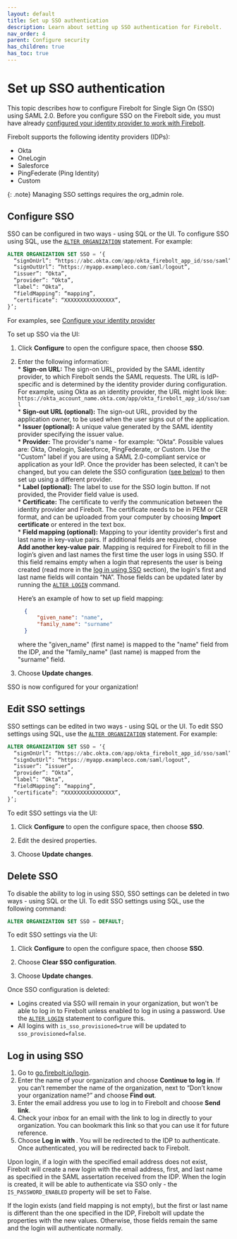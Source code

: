 ```yaml
---
layout: default
title: Set up SSO authentication
description: Learn about setting up SSO authentication for Firebolt. 
nav_order: 4
parent: Configure security
has_children: true
has_toc: true
---
```


# Set up SSO authentication

This topic describes how to configure Firebolt for Single Sign On (SSO) using SAML 2.0. Before you configure SSO on the Firebolt side, you must have already [configured your identity provider to work with Firebolt](configuring-idp-for-sso.md).

Firebolt supports the following identity providers (IDPs):
- Okta
- OneLogin
- Salesforce
- PingFederate (Ping Identity)
- Custom

{: .note}
Managing SSO settings requires the org_admin role.

## Configure SSO

SSO can be configured in two ways - using SQL or the UI.  To configure SSO using SQL, use the [`ALTER ORGANIZATION`](../../../sql_reference/commands/data-definition/alter-organization.md) statement. For example:

```sql
ALTER ORGANIZATION SET SSO = ‘{
  “signOnUrl”: “https://abc.okta.com/app/okta_firebolt_app_id/sso/saml”,
  “signOutUrl”: “https://myapp.exampleco.com/saml/logout”, 
  “issuer”: “Okta”,
  “provider”: “Okta”,
  “label”: “Okta”,
  “fieldMapping”: “mapping”,
  “certificate”: “XXXXXXXXXXXXXXXX”,
}’;
```

For examples, see [Configure your identity provider](configuring-idp-for-sso.md)

To set up SSO via the UI:
1. Click **Configure** to open the configure space, then choose **SSO**.

2. Enter the following information:
        <br>* **Sign-on URL:** The sign-on URL, provided by the SAML identity provider, to which Firebolt sends the SAML requests. The URL is IdP-specific and is determined by the identity provider during configuration. For example, using Okta as an identity provider, the URL might look like: `https://okta_account_name.okta.com/app/okta_firebolt_app_id/sso/saml`
        <br>* **Sign-out URL (optional):** The sign-out URL, provided by the application owner, to be used when the user signs out of the application. 
        <br>* **Issuer (optional):** A unique value generated by the SAML identity provider specifying the issuer value.
        <br>* **Provider:** The provider's name - for example: “Okta”. Possible values are: Okta, Onelogin, Salesforce, PingFederate, or Custom. Use the "Custom" label if you are using a SAML 2.0-compliant service or application as your IdP. Once the provider has been selected, it can't be changed, but you can delete the SSO configuration ([see below](#delete-sso)) to then set up using a different provider. 
        <br>* **Label (optional):** The label to use for the SSO login button. If not provided, the Provider field value is used. 
        <br>* **Certificate:** The certificate to verify the communication between the identity provider and Firebolt. The certificate needs to be in PEM or CER format, and can be uploaded from your computer by choosing **Import certificate** or entered in the text box. 
        <br>* **Field mapping (optional):** Mapping to your identity provider's first and last name in key-value pairs. If additional fields are required, choose **Add another key-value pair**. Mapping is required for Firebolt to fill in the login’s given and last names the first time the user logs in using SSO. If this field remains empty when a login that represents the user is being created (read more in the [log in using SSO](#log-in-using-sso) section), the login's first and last name fields will contain “NA”. Those fields can be updated later by running the [`ALTER LOGIN`](../../../sql_reference/commands/access-control/alter-login.md) command. 

      Here’s an example of how to set up field mapping:

      ```json  
        {
            "given_name": "name",
            "family_name": "surname"
        }
      ```

      where the "given_name" (first name) is mapped to the "name" field from the IDP, and the "family_name" (last name) is mapped from the "surname" field.
3. Choose **Update changes**.

SSO is now configured for your organization!

## Edit SSO settings

SSO settings can be edited in two ways - using SQL or the UI.  To edit SSO settings using SQL, use the [`ALTER ORGANIZATION`](../../../sql_reference/commands/data-definition/alter-organization.md) statement. For example:

```sql
ALTER ORGANIZATION SET SSO = ‘{
  “signOnUrl”: “https://abc.okta.com/app/okta_firebolt_app_id/sso/saml”,
  “signOutUrl”: “https://myapp.exampleco.com/saml/logout”, 
  “issuer”: “issuer”,
  “provider”: “Okta”, 
  “label”: “Okta”,
  “fieldMapping”: “mapping”,
  “certificate”: “XXXXXXXXXXXXXXXX”,
}’;
```

To edit SSO settings via the UI:
1. Click **Configure** to open the configure space, then choose **SSO**.

2. Edit the desired properties.

3. Choose **Update changes**.

## Delete SSO

To disable the ability to log in using SSO, SSO settings can be deleted in two ways - using SQL or the UI.  To edit SSO settings using SQL, use the following command:

```sql
ALTER ORGANIZATION SET SSO = DEFAULT;
```

To edit SSO settings via the UI:
1. Click **Configure** to open the configure space, then choose **SSO**.

2. Choose **Clear SSO configuration**.

3. Choose **Update changes**.


Once SSO configuration is deleted:
- Logins created via SSO will remain in your organization, but won't be able to log in to Firebolt unless enabled to log in using a password. Use the [`ALTER LOGIN`](../../../sql_reference/commands/access-control/alter-login.md) statement to configure this. 
- All logins with `is_sso_provisioned=true` will be updated to `sso_provisioned=false`.


## Log in using SSO

1. Go to <a href="https://go.firebolt.io/login">go.firebolt.io/login</a>.
2. Enter the name of your organization and choose **Continue to log in**.
If you can’t remember the name of the organization, next to “Don’t know your organization name?” and choose **Find out**.
3. Enter the email address you use to log in to Firebolt and choose **Send link**.
4. Check your inbox for an email with the link to log in directly to your organization. You can bookmark this link so that you can use it for future reference.
5. Choose **Log in with <IDP>**.
You will be redirected to the IDP to authenticate. Once authenticated, you will be redirected back to Firebolt.

Upon login, if a login with the specified email address does not exist, Firebolt will create a new login with the email address, first, and last name as specified in the SAML assertation received from the IDP. 
When the login is created, it will be able to authenticate via SSO only - the `IS_PASSWORD_ENABLED` property will be set to False.

If the login exists (and field mapping is not empty), but the first or last name is different than the one specified in the IDP, Firebolt will update the properties with the new values. Otherwise,  those fields remain the same and the login will authenticate normally.
